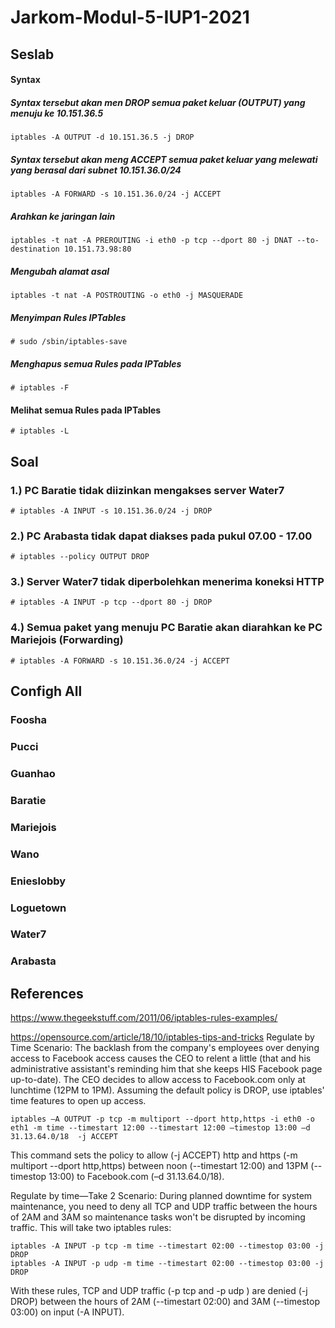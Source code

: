 # Jarkom-Modul-5-IUP1-2021

## Seslab

#### Syntax

##### Syntax tersebut akan men DROP semua paket keluar (OUTPUT) yang menuju ke 10.151.36.5

```
iptables -A OUTPUT -d 10.151.36.5 -j DROP
```

##### Syntax tersebut akan meng ACCEPT semua paket keluar yang melewati yang berasal dari subnet 10.151.36.0/24


```
iptables -A FORWARD -s 10.151.36.0/24 -j ACCEPT
```

##### Arahkan ke jaringan lain

```
iptables -t nat -A PREROUTING -i eth0 -p tcp --dport 80 -j DNAT --to-destination 10.151.73.98:80
```

##### Mengubah alamat asal

```
iptables -t nat -A POSTROUTING -o eth0 -j MASQUERADE
```


##### Menyimpan Rules IPTables

```
# sudo /sbin/iptables-save
```

##### Menghapus semua Rules pada IPTables

```
# iptables -F
```

#### Melihat semua Rules pada IPTables

```
# iptables -L
```

## Soal

### 1.) PC Baratie tidak diizinkan mengakses server Water7

```
# iptables -A INPUT -s 10.151.36.0/24 -j DROP
```

### 2.) PC Arabasta tidak dapat diakses pada pukul 07.00 - 17.00

```
# iptables --policy OUTPUT DROP
```

### 3.) Server Water7 tidak diperbolehkan menerima koneksi HTTP 

```
# iptables -A INPUT -p tcp --dport 80 -j DROP
```

### 4.) Semua paket yang menuju PC Baratie akan diarahkan ke PC Mariejois (Forwarding)

```
# iptables -A FORWARD -s 10.151.36.0/24 -j ACCEPT
```

## Configh All

### Foosha

### Pucci

### Guanhao

### Baratie

### Mariejois

### Wano

### Enieslobby

### Loguetown

### Water7

### Arabasta

## References

https://www.thegeekstuff.com/2011/06/iptables-rules-examples/

https://opensource.com/article/18/10/iptables-tips-and-tricks
Regulate by Time
Scenario: The backlash from the company's employees over denying access to Facebook access causes the CEO to relent a little (that and his administrative assistant's reminding him that she keeps HIS Facebook page up-to-date). The CEO decides to allow access to Facebook.com only at lunchtime (12PM to 1PM). Assuming the default policy is DROP, use iptables' time features to open up access.

```
iptables –A OUTPUT -p tcp -m multiport --dport http,https -i eth0 -o eth1 -m time --timestart 12:00 --timestart 12:00 –timestop 13:00 –d
31.13.64.0/18  -j ACCEPT
```

This command sets the policy to allow (-j ACCEPT) http and https (-m multiport --dport http,https) between noon (--timestart 12:00) and 13PM (--timestop 13:00) to Facebook.com (–d 31.13.64.0/18).

Regulate by time—Take 2
Scenario: During planned downtime for system maintenance, you need to deny all TCP and UDP traffic between the hours of 2AM and 3AM so maintenance tasks won't be disrupted by incoming traffic. This will take two iptables rules:

```
iptables -A INPUT -p tcp -m time --timestart 02:00 --timestop 03:00 -j DROP
iptables -A INPUT -p udp -m time --timestart 02:00 --timestop 03:00 -j DROP
```

With these rules, TCP and UDP traffic (-p tcp and -p udp ) are denied (-j DROP) between the hours of 2AM (--timestart 02:00) and 3AM (--timestop 03:00) on input (-A INPUT).
